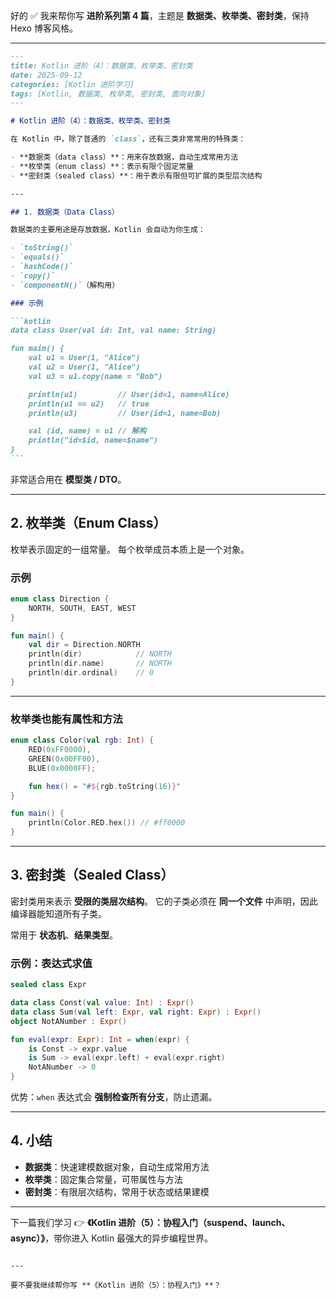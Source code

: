 好的 ✅ 我来帮你写 **进阶系列第 4 篇**，主题是 **数据类、枚举类、密封类**，保持 Hexo 博客风格。

---

````markdown
---
title: Kotlin 进阶（4）：数据类、枚举类、密封类
date: 2025-09-12
categories: [Kotlin 进阶学习]
tags: [Kotlin, 数据类, 枚举类, 密封类, 面向对象]
---

# Kotlin 进阶（4）：数据类、枚举类、密封类

在 Kotlin 中，除了普通的 `class`，还有三类非常常用的特殊类：

- **数据类（data class）**：用来存放数据，自动生成常用方法
- **枚举类（enum class）**：表示有限个固定常量
- **密封类（sealed class）**：用于表示有限但可扩展的类型层次结构

---

## 1. 数据类（Data Class）

数据类的主要用途是存放数据，Kotlin 会自动为你生成：

- `toString()`
- `equals()`
- `hashCode()`
- `copy()`
- `componentN()`（解构用）

### 示例

```kotlin
data class User(val id: Int, val name: String)

fun main() {
    val u1 = User(1, "Alice")
    val u2 = User(1, "Alice")
    val u3 = u1.copy(name = "Bob")

    println(u1)         // User(id=1, name=Alice)
    println(u1 == u2)   // true
    println(u3)         // User(id=1, name=Bob)

    val (id, name) = u1 // 解构
    println("id=$id, name=$name")
}
```
````

非常适合用在 **模型类 / DTO**。

---

## 2. 枚举类（Enum Class）

枚举表示固定的一组常量。
每个枚举成员本质上是一个对象。

### 示例

```kotlin
enum class Direction {
    NORTH, SOUTH, EAST, WEST
}

fun main() {
    val dir = Direction.NORTH
    println(dir)            // NORTH
    println(dir.name)       // NORTH
    println(dir.ordinal)    // 0
}
```

---

### 枚举类也能有属性和方法

```kotlin
enum class Color(val rgb: Int) {
    RED(0xFF0000),
    GREEN(0x00FF00),
    BLUE(0x0000FF);

    fun hex() = "#${rgb.toString(16)}"
}

fun main() {
    println(Color.RED.hex()) // #ff0000
}
```

---

## 3. 密封类（Sealed Class）

密封类用来表示 **受限的类层次结构**。
它的子类必须在 **同一个文件** 中声明，因此编译器能知道所有子类。

常用于 **状态机**、**结果类型**。

### 示例：表达式求值

```kotlin
sealed class Expr

data class Const(val value: Int) : Expr()
data class Sum(val left: Expr, val right: Expr) : Expr()
object NotANumber : Expr()

fun eval(expr: Expr): Int = when(expr) {
    is Const -> expr.value
    is Sum -> eval(expr.left) + eval(expr.right)
    NotANumber -> 0
}
```

优势：`when` 表达式会 **强制检查所有分支**，防止遗漏。

---

## 4. 小结

- **数据类**：快速建模数据对象，自动生成常用方法
- **枚举类**：固定集合常量，可带属性与方法
- **密封类**：有限层次结构，常用于状态或结果建模

---

下一篇我们学习 👉 **《Kotlin 进阶（5）：协程入门（suspend、launch、async）》**，带你进入 Kotlin 最强大的异步编程世界。

```

---

要不要我继续帮你写 **《Kotlin 进阶（5）：协程入门》**？
```

